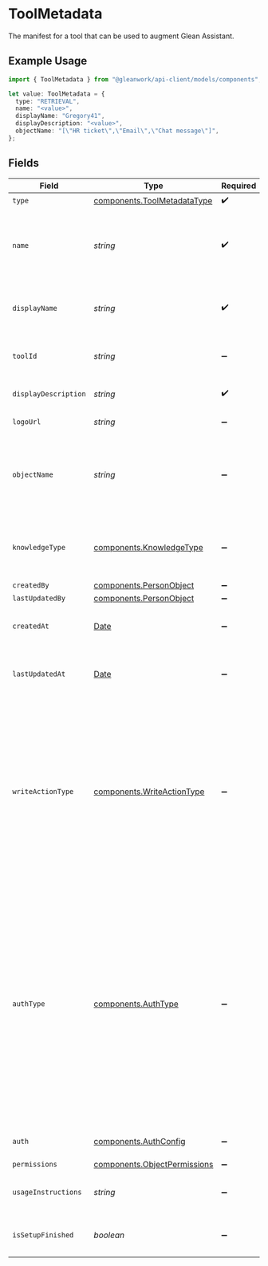 # ToolMetadata

The manifest for a tool that can be used to augment Glean Assistant.

## Example Usage

```typescript
import { ToolMetadata } from "@gleanwork/api-client/models/components";

let value: ToolMetadata = {
  type: "RETRIEVAL",
  name: "<value>",
  displayName: "Gregory41",
  displayDescription: "<value>",
  objectName: "[\"HR ticket\",\"Email\",\"Chat message\"]",
};
```

## Fields

| Field                                                                                                                                                                                                                                                                                                                                        | Type                                                                                                                                                                                                                                                                                                                                         | Required                                                                                                                                                                                                                                                                                                                                     | Description                                                                                                                                                                                                                                                                                                                                  | Example                                                                                                                                                                                                                                                                                                                                      |
| -------------------------------------------------------------------------------------------------------------------------------------------------------------------------------------------------------------------------------------------------------------------------------------------------------------------------------------------- | -------------------------------------------------------------------------------------------------------------------------------------------------------------------------------------------------------------------------------------------------------------------------------------------------------------------------------------------- | -------------------------------------------------------------------------------------------------------------------------------------------------------------------------------------------------------------------------------------------------------------------------------------------------------------------------------------------- | -------------------------------------------------------------------------------------------------------------------------------------------------------------------------------------------------------------------------------------------------------------------------------------------------------------------------------------------- | -------------------------------------------------------------------------------------------------------------------------------------------------------------------------------------------------------------------------------------------------------------------------------------------------------------------------------------------- |
| `type`                                                                                                                                                                                                                                                                                                                                       | [components.ToolMetadataType](../../models/components/toolmetadatatype.md)                                                                                                                                                                                                                                                                   | :heavy_check_mark:                                                                                                                                                                                                                                                                                                                           | The type of tool.                                                                                                                                                                                                                                                                                                                            |                                                                                                                                                                                                                                                                                                                                              |
| `name`                                                                                                                                                                                                                                                                                                                                       | *string*                                                                                                                                                                                                                                                                                                                                     | :heavy_check_mark:                                                                                                                                                                                                                                                                                                                           | Unique identifier for the tool. Name should be understandable by the LLM, and will be used to invoke a tool.                                                                                                                                                                                                                                 |                                                                                                                                                                                                                                                                                                                                              |
| `displayName`                                                                                                                                                                                                                                                                                                                                | *string*                                                                                                                                                                                                                                                                                                                                     | :heavy_check_mark:                                                                                                                                                                                                                                                                                                                           | Human understandable name of the tool. Max 50 characters.                                                                                                                                                                                                                                                                                    |                                                                                                                                                                                                                                                                                                                                              |
| `toolId`                                                                                                                                                                                                                                                                                                                                     | *string*                                                                                                                                                                                                                                                                                                                                     | :heavy_minus_sign:                                                                                                                                                                                                                                                                                                                           | An opaque id which is unique identifier for the tool.                                                                                                                                                                                                                                                                                        |                                                                                                                                                                                                                                                                                                                                              |
| `displayDescription`                                                                                                                                                                                                                                                                                                                         | *string*                                                                                                                                                                                                                                                                                                                                     | :heavy_check_mark:                                                                                                                                                                                                                                                                                                                           | Description of the tool meant for a human.                                                                                                                                                                                                                                                                                                   |                                                                                                                                                                                                                                                                                                                                              |
| `logoUrl`                                                                                                                                                                                                                                                                                                                                    | *string*                                                                                                                                                                                                                                                                                                                                     | :heavy_minus_sign:                                                                                                                                                                                                                                                                                                                           | URL used to fetch the logo.                                                                                                                                                                                                                                                                                                                  |                                                                                                                                                                                                                                                                                                                                              |
| `objectName`                                                                                                                                                                                                                                                                                                                                 | *string*                                                                                                                                                                                                                                                                                                                                     | :heavy_minus_sign:                                                                                                                                                                                                                                                                                                                           | Name of the generated object. This will be used to indicate to the end user what the generated object contains.                                                                                                                                                                                                                              | [<br/>"HR ticket",<br/>"Email",<br/>"Chat message"<br/>]                                                                                                                                                                                                                                                                                     |
| `knowledgeType`                                                                                                                                                                                                                                                                                                                              | [components.KnowledgeType](../../models/components/knowledgetype.md)                                                                                                                                                                                                                                                                         | :heavy_minus_sign:                                                                                                                                                                                                                                                                                                                           | Indicates the kind of knowledge a tool would access or modify.                                                                                                                                                                                                                                                                               |                                                                                                                                                                                                                                                                                                                                              |
| `createdBy`                                                                                                                                                                                                                                                                                                                                  | [components.PersonObject](../../models/components/personobject.md)                                                                                                                                                                                                                                                                           | :heavy_minus_sign:                                                                                                                                                                                                                                                                                                                           | N/A                                                                                                                                                                                                                                                                                                                                          |                                                                                                                                                                                                                                                                                                                                              |
| `lastUpdatedBy`                                                                                                                                                                                                                                                                                                                              | [components.PersonObject](../../models/components/personobject.md)                                                                                                                                                                                                                                                                           | :heavy_minus_sign:                                                                                                                                                                                                                                                                                                                           | N/A                                                                                                                                                                                                                                                                                                                                          |                                                                                                                                                                                                                                                                                                                                              |
| `createdAt`                                                                                                                                                                                                                                                                                                                                  | [Date](https://developer.mozilla.org/en-US/docs/Web/JavaScript/Reference/Global_Objects/Date)                                                                                                                                                                                                                                                | :heavy_minus_sign:                                                                                                                                                                                                                                                                                                                           | The time the tool was created in ISO format (ISO 8601)                                                                                                                                                                                                                                                                                       |                                                                                                                                                                                                                                                                                                                                              |
| `lastUpdatedAt`                                                                                                                                                                                                                                                                                                                              | [Date](https://developer.mozilla.org/en-US/docs/Web/JavaScript/Reference/Global_Objects/Date)                                                                                                                                                                                                                                                | :heavy_minus_sign:                                                                                                                                                                                                                                                                                                                           | The time the tool was last updated in ISO format (ISO 8601)                                                                                                                                                                                                                                                                                  |                                                                                                                                                                                                                                                                                                                                              |
| `writeActionType`                                                                                                                                                                                                                                                                                                                            | [components.WriteActionType](../../models/components/writeactiontype.md)                                                                                                                                                                                                                                                                     | :heavy_minus_sign:                                                                                                                                                                                                                                                                                                                           | Valid only for write actions. Represents the type of write action. REDIRECT - The client renders the URL which contains information for carrying out the action. EXECUTION - Send a request to an external server and execute the action.                                                                                                    |                                                                                                                                                                                                                                                                                                                                              |
| `authType`                                                                                                                                                                                                                                                                                                                                   | [components.AuthType](../../models/components/authtype.md)                                                                                                                                                                                                                                                                                   | :heavy_minus_sign:                                                                                                                                                                                                                                                                                                                           | The type of authentication being used.<br/>Use 'OAUTH_*' when Glean calls an external API (e.g., Jira) on behalf of a user to obtain an OAuth token.<br/>'OAUTH_ADMIN' utilizes an admin token for external API calls on behalf all users.<br/>'OAUTH_USER' uses individual user tokens for external API calls.<br/>'DWD' refers to domain wide delegation.<br/> |                                                                                                                                                                                                                                                                                                                                              |
| `auth`                                                                                                                                                                                                                                                                                                                                       | [components.AuthConfig](../../models/components/authconfig.md)                                                                                                                                                                                                                                                                               | :heavy_minus_sign:                                                                                                                                                                                                                                                                                                                           | Config for tool's authentication method.                                                                                                                                                                                                                                                                                                     |                                                                                                                                                                                                                                                                                                                                              |
| `permissions`                                                                                                                                                                                                                                                                                                                                | [components.ObjectPermissions](../../models/components/objectpermissions.md)                                                                                                                                                                                                                                                                 | :heavy_minus_sign:                                                                                                                                                                                                                                                                                                                           | N/A                                                                                                                                                                                                                                                                                                                                          |                                                                                                                                                                                                                                                                                                                                              |
| `usageInstructions`                                                                                                                                                                                                                                                                                                                          | *string*                                                                                                                                                                                                                                                                                                                                     | :heavy_minus_sign:                                                                                                                                                                                                                                                                                                                           | Usage instructions for the LLM to use this action.                                                                                                                                                                                                                                                                                           |                                                                                                                                                                                                                                                                                                                                              |
| `isSetupFinished`                                                                                                                                                                                                                                                                                                                            | *boolean*                                                                                                                                                                                                                                                                                                                                    | :heavy_minus_sign:                                                                                                                                                                                                                                                                                                                           | Whether this action has been fully configured and validated.                                                                                                                                                                                                                                                                                 |                                                                                                                                                                                                                                                                                                                                              |